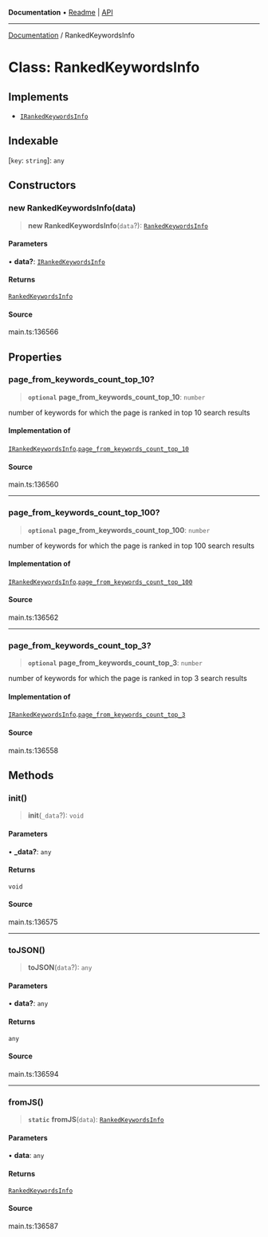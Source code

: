 **Documentation** • [Readme](../README.md) \| [API](../globals.md)

***

[Documentation](../README.md) / RankedKeywordsInfo

# Class: RankedKeywordsInfo

## Implements

- [`IRankedKeywordsInfo`](../interfaces/IRankedKeywordsInfo.md)

## Indexable

 \[`key`: `string`\]: `any`

## Constructors

### new RankedKeywordsInfo(data)

> **new RankedKeywordsInfo**(`data`?): [`RankedKeywordsInfo`](RankedKeywordsInfo.md)

#### Parameters

• **data?**: [`IRankedKeywordsInfo`](../interfaces/IRankedKeywordsInfo.md)

#### Returns

[`RankedKeywordsInfo`](RankedKeywordsInfo.md)

#### Source

main.ts:136566

## Properties

### page\_from\_keywords\_count\_top\_10?

> **`optional`** **page\_from\_keywords\_count\_top\_10**: `number`

number of keywords for which the page is ranked in top 10 search results

#### Implementation of

[`IRankedKeywordsInfo`](../interfaces/IRankedKeywordsInfo.md).[`page_from_keywords_count_top_10`](../interfaces/IRankedKeywordsInfo.md#page_from_keywords_count_top_10)

#### Source

main.ts:136560

***

### page\_from\_keywords\_count\_top\_100?

> **`optional`** **page\_from\_keywords\_count\_top\_100**: `number`

number of keywords for which the page is ranked in top 100 search results

#### Implementation of

[`IRankedKeywordsInfo`](../interfaces/IRankedKeywordsInfo.md).[`page_from_keywords_count_top_100`](../interfaces/IRankedKeywordsInfo.md#page_from_keywords_count_top_100)

#### Source

main.ts:136562

***

### page\_from\_keywords\_count\_top\_3?

> **`optional`** **page\_from\_keywords\_count\_top\_3**: `number`

number of keywords for which the page is ranked in top 3 search results

#### Implementation of

[`IRankedKeywordsInfo`](../interfaces/IRankedKeywordsInfo.md).[`page_from_keywords_count_top_3`](../interfaces/IRankedKeywordsInfo.md#page_from_keywords_count_top_3)

#### Source

main.ts:136558

## Methods

### init()

> **init**(`_data`?): `void`

#### Parameters

• **\_data?**: `any`

#### Returns

`void`

#### Source

main.ts:136575

***

### toJSON()

> **toJSON**(`data`?): `any`

#### Parameters

• **data?**: `any`

#### Returns

`any`

#### Source

main.ts:136594

***

### fromJS()

> **`static`** **fromJS**(`data`): [`RankedKeywordsInfo`](RankedKeywordsInfo.md)

#### Parameters

• **data**: `any`

#### Returns

[`RankedKeywordsInfo`](RankedKeywordsInfo.md)

#### Source

main.ts:136587
